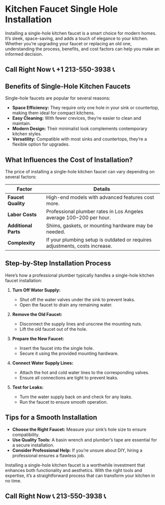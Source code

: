 # Kitchen Faucet Single Hole Installation  

Installing a single-hole kitchen faucet is a smart choice for modern homes. It’s sleek, space-saving, and adds a touch of elegance to your kitchen. Whether you’re upgrading your faucet or replacing an old one, understanding the process, benefits, and cost factors can help you make an informed decision.  

## Call Right Now 📞 +1 213-550-3938 📞

## Benefits of Single-Hole Kitchen Faucets  

Single-hole faucets are popular for several reasons:  
- **Space Efficiency:** They require only one hole in your sink or countertop, making them ideal for compact kitchens.  
- **Easy Cleaning:** With fewer crevices, they’re easier to clean and maintain.  
- **Modern Design:** Their minimalist look complements contemporary kitchen styles.  
- **Versatility:** Compatible with most sinks and countertops, they’re a flexible option for upgrades.  

## What Influences the Cost of Installation?  

The price of installing a single-hole kitchen faucet can vary depending on several factors:  

| **Factor**               | **Details**                                                                 |  
|--------------------------|-----------------------------------------------------------------------------|  
| **Faucet Quality**       | High-end models with advanced features cost more.                          |  
| **Labor Costs**          | Professional plumber rates in Los Angeles average $100-$200 per hour.        |  
| **Additional Parts**      | Shims, gaskets, or mounting hardware may be needed.                         |  
| **Complexity**            | If your plumbing setup is outdated or requires adjustments, costs increase. |  

## Step-by-Step Installation Process  

Here’s how a professional plumber typically handles a single-hole kitchen faucet installation:  

1. **Turn Off Water Supply:**  
   - Shut off the water valves under the sink to prevent leaks.  
   - Open the faucet to drain any remaining water.  

2. **Remove the Old Faucet:**  
   - Disconnect the supply lines and unscrew the mounting nuts.  
   - Lift the old faucet out of the hole.  

3. **Prepare the New Faucet:**  
   - Insert the faucet into the single hole.  
   - Secure it using the provided mounting hardware.  

4. **Connect Water Supply Lines:**  
   - Attach the hot and cold water lines to the corresponding valves.  
   - Ensure all connections are tight to prevent leaks.  

5. **Test for Leaks:**  
   - Turn the water supply back on and check for any leaks.  
   - Run the faucet to ensure smooth operation.  

## Tips for a Smooth Installation  

- **Choose the Right Faucet:** Measure your sink’s hole size to ensure compatibility.  
- **Use Quality Tools:** A basin wrench and plumber’s tape are essential for a secure installation.  
- **Consider Professional Help:** If you’re unsure about DIY, hiring a professional ensures a flawless job.  

Installing a single-hole kitchen faucet is a worthwhile investment that enhances both functionality and aesthetics. With the right tools and expertise, it’s a straightforward process that can transform your kitchen in no time.
## Call Right Now 📞 213-550-3938 📞